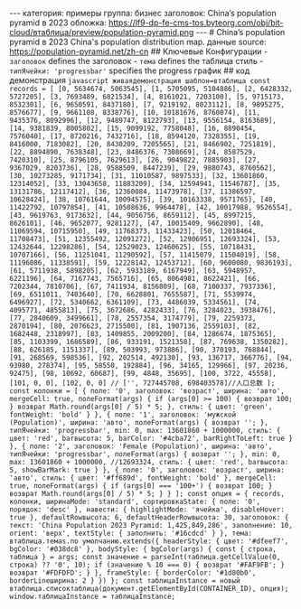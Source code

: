 --- категория: примеры группа: бизнес заголовок: China’s population pyramid в 2023 обложка: https://lf9-dp-fe-cms-tos.byteorg.com/obj/bit-cloud/втаблица/preview/population-pyramid.png --- # China’s population pyramid в 2023 China's population distribution map. данные source: https://population-pyramid.net/zh-cn ## Ключевые Конфигурации - `заголовок` defines the заголовок - `тема` defines the таблица стиль - `типЯчейки: 'progressbar'` specifies the progress график ## код демонстрация ```javascript живаядемонстрация шаблон=втаблица const records = [ [0, 5634674, 5063545], [1, 5705095, 5104886], [2, 6428332, 5727205], [3, 7693489, 6821534], [4, 8161021, 7203100], [5, 9715173, 8532301], [6, 9650591, 8437180], [7, 9219192, 8023112], [8, 9895275, 8576677], [9, 9661108, 8338776], [10, 10181676, 8760074], [11, 9435376, 8092996], [12, 9489747, 8122793], [13, 9556154, 8163689], [14, 9381839, 8005802], [15, 9099192, 7758048], [16, 8890454, 7576040], [17, 8720216, 7432716], [18, 8594120, 7328355], [19, 8416000, 7183082], [20, 8430209, 7205565], [21, 8466902, 7251819], [22, 8894890, 7638348], [23, 8486376, 7308669], [24, 8587529, 7420310], [25, 8796105, 7629613], [26, 9049822, 7885903], [27, 9367029, 8203736], [28, 9588509, 8447239], [29, 9880743, 8760562], [30, 10273285, 9171734], [31, 11010587, 9897533], [32, 13601860, 12314052], [33, 13043658, 11883209], [34, 12594941, 11546787], [35, 13131786, 12117412], [36, 12360084, 11473978], [37, 11386597, 10628424], [38, 10761644, 10094575], [39, 10163338, 9571765], [40, 11422792, 10797854], [41, 10508636, 9964478], [42, 10017988, 9526554], [43, 9619763, 9173632], [44, 9056756, 8659112], [45, 8997215, 8626101], [46, 9652077, 9281127], [47, 10015409, 9662890], [48, 11069594, 10715950], [49, 11768373, 11433423], [50, 12018464, 11708473], [51, 12355492, 12091272], [52, 12906951, 12693324], [53, 12432644, 12298286], [54, 12529023, 12460625], [55, 10718431, 10707166], [56, 11251041, 11290592], [57, 11415079, 11504019], [58, 11196086, 11338591], [59, 12228142, 12453712], [60, 9600080, 9836193], [61, 5711938, 5898205], [62, 5933189, 6167949], [63, 5948957, 6221196], [64, 7167743, 7565716], [65, 8064981, 8622421], [66, 7202344, 7810706], [67, 7411934, 8156809], [68, 7100337, 7937336], [69, 6511011, 7403640], [70, 6628801, 7655587], [71, 5539974, 6496927], [72, 5340662, 6361109], [73, 4486039, 5334561], [74, 4095771, 4855813], [75, 3672686, 4282433], [76, 3284023, 3938476], [77, 2840609, 3499661], [78, 2557354, 3174779], [79, 2259373, 2870194], [80, 2076623, 2715500], [81, 1907136, 2559103], [82, 1682448, 2318997], [83, 1409855, 2009200], [84, 1286674, 1875365], [85, 1103399, 1686589], [86, 933191, 1521358], [87, 769638, 1350282], [88, 626185, 1151337], [89, 503993, 973886], [90, 370193, 768844], [91, 268569, 598536], [92, 202514, 492130], [93, 136717, 366776], [94, 93980, 278374], [95, 58550, 192884], [96, 34165, 129966], [97, 20236, 92475], [98, 10692, 60687], [99, 4848, 35695], [100, 3722, 45558], [101, 0, 0], [102, 0, 0] // ['', 727445708, 698403578]//人口总数 ]; const колонки = [ { поле: '0', заголовок: 'возраст', ширина: 'авто', mergeCell: true, полеFormat(args) { if (args[0] >= 100) { возврат 100; } возврат Math.round(args[0] / 5) * 5; }, стиль: { цвет: 'green', fontWeight: 'bold' } }, { поле: '1', заголовок: 'мужской (Population)', ширина: 'авто', полеFormat(args) { возврат ''; }, типЯчейки: 'progressbar', min: 0, max: 13601860 + 1000000, стиль: { цвет: 'red', barвысота: 5, barColor: '#4cba72', barRightToLeft: true } }, { поле: '2', заголовок: 'Female (Population)', ширина: 'авто', типЯчейки: 'progressbar', полеFormat(args) { возврат ''; }, min: 0, max: 13601860 + 1000000, //12693324, стиль: { цвет: 'red', barвысота: 5, showBarMark: true } }, { поле: '0', заголовок: 'возраст', ширина: 'авто', стиль: { цвет: '#ff689d', fontWeight: 'bold' }, mergeCell: true, полеFormat(args) { if (args[0] === '100+') { возврат 100; } возврат Math.round(args[0] / 5) * 5; } } ]; const опция = { records, колонки, ширинаMode: 'standard', сортировкаState: { поле: '0', порядок: 'desc' }, навести: { highlightMode: 'ячейка', disableHover: true }, defaultRowвысота: 6, defaultHeaderRowвысота: 30, заголовок: { текст: 'China Population 2023 Pyramid: 1,425,849,286', заполнение: 10, orient: 'верх', textStyle: { заполнить: '#16cdcd' } }, тема: втаблица.темаs.по умолчанию.extends({ headerStyle: { цвет: '#dfeef7', bgColor: '#038dc8' }, bodyStyle: { bgColor(args) { const { строка, таблица } = args; const значение = parseInt(таблица.getCellValue(0, строка) ?? '0', 10); if (значение % 10 === 0) { возврат '#FAF9FB'; } возврат '#FDFDFD'; } }, frameStyle: { borderColor: '#1d80b0', borderLineширина: 2 } }) }; const таблицаInstance = новый втаблица.списоктаблица(документ.getElementById(CONTAINER_ID), опция); window.таблицаInstance = таблицаInstance; ``` 